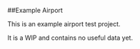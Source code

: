 ##Example Airport

This is an example airport test project.

It is a WIP and contains no useful data yet.